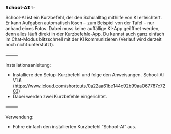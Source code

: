𝗦𝗰𝗵𝗼𝗼𝗹-𝗔𝗜 ✨

School-AI ist ein Kurzbefehl, der den Schulalltag mithilfe von KI erleichtert.
Er kann Aufgaben automatisch lösen – zum Beispiel von der Tafel – nur anhand eines Fotos.
Dabei muss keine auffällige KI-App geöffnet werden, denn alles läuft direkt in der Kurzbefehle-App.
Du kannst auch ganz einfach im Chat-Modus blitzschnell mit der KI kommunizieren (Verlauf wird derzeit noch nicht unterstützt).

⸻

Installationsanleitung:

- Installiere den Setup-Kurzbefehl und folge den Anweisungen.
  School-AI V1.6 (https://www.icloud.com/shortcuts/0a22aa61be144c92b99aa067787c7203)
- Dabei werden zwei Kurzbefehle eingerichtet.

⸻

Verwendung:

- Führe einfach den installierten Kurzbefehl “School-AI” aus.

